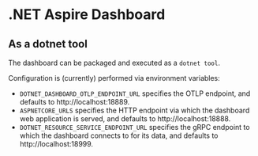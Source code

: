 # .NET Aspire Dashboard

## As a dotnet tool

The dashboard can be packaged and executed as a `dotnet tool`.

Configuration is (currently) performed via environment variables:

- `DOTNET_DASHBOARD_OTLP_ENDPOINT_URL` specifies the OTLP endpoint, and defaults to http://localhost:18889.
- `ASPNETCORE_URLS` specifies the HTTP endpoint via which the dashboard web application is served, and defaults to http://localhost:18888.
- `DOTNET_RESOURCE_SERVICE_ENDPOINT_URL` specifies the gRPC endpoint to which the dashboard connects to for its data, and defaults to http://localhost:18999.
